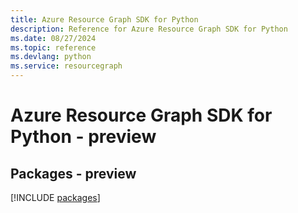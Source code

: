 ```yaml
---
title: Azure Resource Graph SDK for Python
description: Reference for Azure Resource Graph SDK for Python
ms.date: 08/27/2024
ms.topic: reference
ms.devlang: python
ms.service: resourcegraph
---
```

# Azure Resource Graph SDK for Python - preview
## Packages - preview
[!INCLUDE [packages](resource-graph-index.md)]